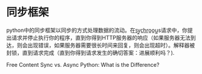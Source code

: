 # 同步框架

python中的同步框架以同步的方式处理数据的流动。在s̲y̲c̲h̲r̲o̲o̲u̲̲s请求中，你提出请求并停止执行你的程序，直到你得到HTTP服务器的响应（如果服务器无法到达，则会出现错误，如果服务器需要很长时间来回复，则会出现超时）。解释器被封锁，直到请求完成（直到你得到请求发生的确切答案：进展顺利吗？).

<ResourceGroupTitle>Free Content</ResourceGroupTitle>
<BadgeLink colorScheme='yellow' badgeText='Read' href='https://blog.miguelgrinberg.com/post/sync-vs-async-python-what-is-the-difference'>Sync vs. Async Python: What is the Difference?</BadgeLink>

